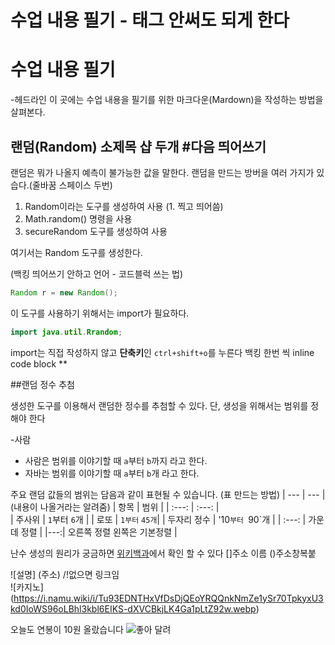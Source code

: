 # 수업 내용 필기    - 태그 안써도 되게 한다
<h1>수업 내용 필기</h1>   -헤드라인
이 곳에는 수업 내용을 필기를 위한 마크다운(Mardown)을 작성하는 방법을 살펴본다.

## 랜덤(Random) 소제목 샵 두개 #다음 띄어쓰기

랜덤은 뭐가 나올지 예측이 불가능한 값을 말한다.
랜덤을 만드는 방버을 여러 가지가 있습다.(줄바꿈 스페이스 두번)

1. Random이라는 도구를 생성하여 사용 (1. 찍고 띄어씀)
2. Math.random() 명령을 사용
3. secureRandom 도구를 생성하여 사용

여기서는 Random 도구를 생성한다.

(백킹 띄어쓰기 안하고 언어 - 코드블럭 쓰는 법)
```java 
Random r = new Random();
```
이 도구를 사용하기 위해서는 import가 필요하다.

```java
import java.util.Rrandom;
```

import는 직접 작성하지 않고 **단축키**인 `ctrl+shift+o`를 누른다   백킹 한번 씩 inline code block **

##랜덤 정수 추첨

생성한 도구를 이용해서 랜덤한 정수를 추첨할 수 있다.
단, 생성을 위해서는 범위를 정해야 한다

-사람
- 사람은 범위를 이야기할 때 `a`부터 `b`까지 라고 한다.
- 자바는 범위를 이야기할 때 `a`부터 `b`개 라고 한다.

주요 랜덤 값들의 범위는 담음과 같이 표현될 수 있습니다.
 (표 만드는 방법)
 | --- | --- |(내용이 나올거라는 알려줌)
| 항목 | 범위 | 
| :---: | :---: |        
| 주사위 | `1`부터 `6`개 |
| 로또 | `1부터` `45개`|
| 두자리 정수 | '10`부터 `90`개 |
| :---: | 가운데 정렬 |
|---:| 오른쪽 정렬 왼쪽은 기본정렬 |

난수 생성의 원리가 궁금하면 [위키백과](https://ko.wikipedia.org/wiki/%EB%82%9C%EC%88%98)에서 확인 할 수 있다
[]주소 이름 ()주소창복붙

![설명] (주소)  /!없으면 링크임  
![카지노] (https://i.namu.wiki/i/Tu93EDNTHxVfDsDjQEoYRQQnkNmZe1ySr70TpkyxU3kd0IoWS96oLBhl3kbl6EIKS-dXVCBkjLK4Ga1pLtZ92w.webp)

오늘도 연봉이 10원 올랐습니다 
![좋아 달려](./good.gif)
